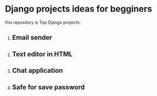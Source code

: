 # Django projects ideas for begginers
this repository is Top Django projects: 
1. ## Email sender
2. ## Text editor in HTML
3. ## Chat application
4. ## Safe for save password
